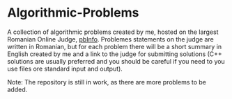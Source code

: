 # Algorithmic-Problems
A collection of algorithmic problems created by me, hosted on the largest Romanian Online Judge, [pbInfo](https://www.pbinfo.ro/). Problemes statements on the judge are written in Romanian, but for each problem there will be a short summary in English created by me and a link to the judge for submitting solutions (C++ solutions are usually preferred and you should be careful if you need to you use files ore standard input and output).

Note: The repository is still in work, as there are more problems to be added.
